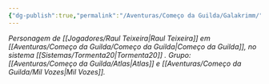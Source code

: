 ```yaml
---
{"dg-publish":true,"permalink":"/Aventuras/Começo da Guilda/Galakrimm/","created":"2025-10-13T18:36:21.901-03:00"}
---
```


*Personagem de [[Jogadores/Raul Teixeira\|Raul Teixeira]] em [[Aventuras/Começo da Guilda/Começo da Guilda\|Começo da Guilda]], no sistema [[Sistemas/Tormenta20\|Tormenta20]] .*
*Grupo: [[Aventuras/Começo da Guilda/Atlas\|Atlas]] e [[Aventuras/Começo da Guilda/Mil Vozes\|Mil Vozes]].*
